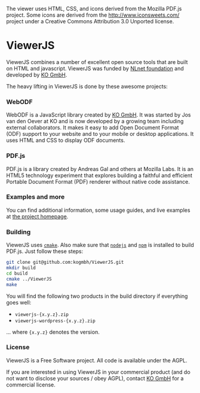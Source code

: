 The viewer uses HTML, CSS, and icons derived from the Mozilla PDF.js project.
Some icons are derived from the http://www.iconsweets.com/ project under a Creative Commons Attribution 3.0 Unported license.

# ViewerJS

ViewerJS combines a number of excellent open source tools that are built on HTML and javascript. ViewerJS was funded by [NLnet foundation](https://nlnet.nl) and developed by [KO GmbH](http://kogmbh.com).

The heavy lifting in ViewerJS is done by these awesome projects:

### WebODF

WebODF is a JavaScript library created by [KO GmbH](http://kogmbh.com). It was started by Jos van den Oever at KO and is now developed by a growing team including external collaborators. It makes it easy to add Open Document Format (ODF) support to your website and to your mobile or desktop applications. It uses HTML and CSS to display ODF documents.

### PDF.js

PDF.js is a library created by Andreas Gal and others at Mozilla Labs. It is an HTML5 technology experiment that explores building a faithful and efficient Portable Document Format (PDF) renderer without native code assistance.

### Examples and more

You can find additional information, some usage guides, and live examples at [the project homepage](http://viewerjs.org).

### Building

ViewerJS uses [`cmake`](http://cmake.org/). Also make sure that [`nodejs`](https://nodejs.org/) and [`npm`](https://www.npmjs.com/) is installed to build PDF.js. Just follow these steps:

```bash
git clone git@github.com:kogmbh/ViewerJS.git
mkdir build
cd build
cmake ../ViewerJS
make
```

You will find the following two products in the build directory if everything goes well:
- `viewerjs-{x.y.z}.zip`
- `viewerjs-wordpress-{x.y.z}.zip`

... where `{x.y.z}` denotes the version.

### License

ViewerJS is a Free Software project. All code is available under the AGPL.

If you are interested in using ViewerJS in your commercial product
(and do not want to disclose your sources / obey AGPL),
contact [KO GmbH](http://kogmbh.com) for a commercial license.
